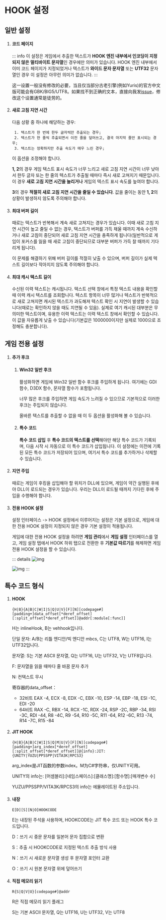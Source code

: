 # HOOK 설정

## 일반 설정

1. #### 코드 페이지

    ::: info
    이 설정은 게임에서 추출한 텍스트가 **HOOK 엔진 내부에서 인코딩이 지정되지 않은** **멀티바이트 문자열**인 경우에만 의미가 있습니다. HOOK 엔진 내부에서 이미 코드 페이지가 지정되었거나 텍스트가 **와이드 문자 문자열** 또는 **UTF32** 문자열인 경우 이 설정은 아무런 의미가 없습니다.
    :::

    这一设置一般没有修改的必要，当且仅当部分古老引擎(例如Yuris)的官方中文版可能会有GBK/BIG5/UTF8。如果找不到正确的文本，直接向我发[issue](https://lunatranslator.org/Resource/game_support)，修改这个设置通常是徒劳的。

1. #### 새로 고침 지연 시간

    다음 상황 중 하나에 해당하는 경우:

        1. 텍스트가 한 번에 한두 글자씩만 추출되는 경우;
        2. 텍스트가 한 줄씩 추출되면서 이전 줄을 덮어쓰고, 결국 마지막 줄만 표시되는 경우;
        3. 텍스트는 정확하지만 추출 속도가 매우 느린 경우;

    이 옵션을 조정해야 합니다.

    **1, 2**의 경우 게임 텍스트 표시 속도가 너무 느리고 새로 고침 지연 시간이 너무 낮아서 한두 글자 또는 한 줄의 텍스트가 추출될 때마다 즉시 새로 고쳐지기 때문입니다. 이 경우 **새로 고침 지연 시간을 늘리거나** 게임의 텍스트 표시 속도를 높여야 합니다.

    **3**의 경우 **적절히 새로 고침 지연 시간을 줄일 수 있습니다**. 값을 줄이는 동안 **1, 2**의 상황이 발생하지 않도록 주의해야 합니다.

1. #### 최대 버퍼 길이

    때로는 텍스트가 반복해서 계속 새로 고쳐지는 경우가 있습니다. 이때 새로 고침 지연 시간이 높고 줄일 수 없는 경우, 텍스트가 버퍼를 가득 채울 때까지 계속 수신하거나 새로 고침이 중단되어 새로 고침 지연 시간을 충족하게 됩니다(일반적으로 게임이 포커스를 잃을 때 새로 고침이 중단되므로 대부분 버퍼가 가득 찰 때까지 기다리게 됩니다).

    이 문제를 해결하기 위해 버퍼 길이를 적절히 낮출 수 있으며, 버퍼 길이가 실제 텍스트 길이보다 작아지지 않도록 주의해야 합니다.

1. #### 최대 캐시 텍스트 길이

    수신된 이력 텍스트는 캐시됩니다. 텍스트 선택 창에서 특정 텍스트 내용을 확인할 때 이력 캐시 텍스트를 조회합니다. 텍스트 항목이 너무 많거나 텍스트가 반복적으로 새로 고쳐지면 캐시된 텍스트가 과도해져 텍스트 확인 시 지연이 발생할 수 있습니다(때로는 확인하지 않을 때도 지연될 수 있음). 실제로 여기 캐시된 대부분은 무의미한 텍스트이며, 유용한 이력 텍스트는 이력 텍스트 창에서 확인할 수 있습니다. 이 값을 자유롭게 낮출 수 있습니다(기본값은 1000000이지만 실제로 1000으로 조정해도 충분합니다).

## 게임 전용 설정

1. #### 추가 후크
    1. #### Win32 일반 후크
        활성화하면 게임에 Win32 일반 함수 후크를 주입하게 됩니다. 여기에는 GDI 함수, D3DX 함수, 문자열 함수가 포함됩니다.

        너무 많은 후크를 주입하면 게임 속도가 느려질 수 있으므로 기본적으로 이러한 후크는 주입되지 않습니다.

        올바른 텍스트를 추출할 수 없을 때 이 두 옵션을 활성화해 볼 수 있습니다.
    1. #### 특수 코드
        **특수 코드 삽입** 후 **특수 코드의 텍스트를 선택**해야만 해당 특수 코드가 기록되며, 다음 시작 시 자동으로 이 특수 코드가 삽입됩니다. 이 설정에는 이전에 기록된 모든 특수 코드가 저장되어 있으며, 여기서 특수 코드를 추가하거나 삭제할 수 있습니다.

1. #### 지연 주입
    때로는 게임이 후킹을 삽입해야 할 위치가 DLL에 있으며, 게임이 약간 실행된 후에야 DLL이 로드되는 경우가 있습니다. 우리는 DLL이 로드될 때까지 기다린 후에 주입을 수행해야 합니다.

1. #### 전용 HOOK 설정
    설정 인터페이스 -> HOOK 설정에서 이루어지는 설정은 기본 설정으로, 게임에 대한 전용 HOOK 설정이 지정되지 않은 경우 기본 설정이 적용됩니다.

    게임에 대한 전용 HOOK 설정을 하려면 **게임 관리**에서 **게임 설정** 인터페이스를 열고, 게임 설정 탭에서 HOOK 하위 탭으로 전환한 후 **기본값 따르기**를 해제하면 게임 전용 HOOK 설정을 할 수 있습니다.

    ::: details
    ![img](https://image.lunatranslator.org/zh/gamesettings/1.jpg)

    ![img](https://image.lunatranslator.org/zh/gamesettings/2.png)
    :::

## 특수 코드 형식

1. #### HOOK

    `{H|B}{A|B|C|W|I|S|Q|U|V}[F][N][codepage#][padding+]data_offset[*deref_offset][:split_offset[*deref_offset]]@addr[:module[:func]]`

    H는 inlineHook, B는 vehhook입니다.

    단일 문자: A/B는 리틀 엔디안/빅 엔디안 mbcs, C는 UTF8, W는 UTF16, I는 UTF32입니다.

    문자열: S는 기본 ASCII 문자열, Q는 UTF16, U는 UTF32, V는 UTF8입니다.

    F: 문자열을 읽을 때마다 줄 바꿈 문자 추가

    N: 컨텍스트 무시

    寄存器的data_offset：
      * 32비트 EAX -4, ECX -8, EDX -C, EBX -10, ESP -14, EBP -18, ESI -1C, EDI -20
      * 64비트 RAX -C, RBX -14, RCX -1C, RDX -24, RSP -2C, RBP -34, RSI -3C, RDI -44, R8 -4C, R9 -54, R10 -5C, R11 -64, R12 -6C, R13 -74, R14 -7C, R15 -84

1. #### JIT HOOK

    `{H|B}{A|B|C|W|I|S|Q|M|U|V}[F][N][codepage#][padding+]arg_index[*deref_offset][:split_offset[*deref_offset]]@{info}:JIT:{UNITY|YUZU|PPSSPP|VITA3K|RPCS3}`

    arg_index是JIT函数的参数index。M为C#字符串，仅UNITY可用。

    UNITY의 info는: [어셈블리]:[네임스페이스]:[클래스명]:[함수명]:[매개변수 수]

    YUZU/PPSSPP/VITA3K/RPCS3의 info는 에뮬레이트된 주소입니다.

1. #### 내장

    `E[D][S][N|O]HOOKCODE`

    E는 내장된 주석을 사용하며, HOOKCODE는 JIT 특수 코드 또는 HOOK 특수 코드입니다.

    D：쓰기 시 중문 문자를 일본어 문자 집합으로 변환

    S：추출 시 HOOKCODE로 지정된 텍스트 추출 방식 사용

    N：쓰기 시 새로운 문자열 생성 후 문자열 포인터 교환

    O：쓰기 시 원본 문자열 위에 덮어쓰기

1. #### 직접 메모리 읽기

    `R{S|Q|V|U}[codepage#]@addr`

    R은 직접 메모리 읽기 플래그

    S는 기본 ASCII 문자열, Q는 UTF16, U는 UTF32, V는 UTF8
